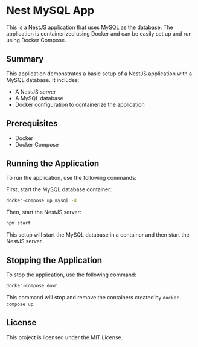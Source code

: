 # Nest MySQL App
This is a NestJS application that uses MySQL as the database. The application is containerized using Docker and can be easily set up and run using Docker Compose.

## Summary

This application demonstrates a basic setup of a NestJS application with a MySQL database. It includes:

- A NestJS server
- A MySQL database
- Docker configuration to containerize the application

## Prerequisites

- Docker
- Docker Compose

## Running the Application

To run the application, use the following commands:

First, start the MySQL database container:

```sh
docker-compose up mysql -d
```

Then, start the NestJS server:

```sh
npm start
```

This setup will start the MySQL database in a container and then start the NestJS server.

## Stopping the Application

To stop the application, use the following command:

```sh
docker-compose down
```

This command will stop and remove the containers created by `docker-compose up`.

## License

This project is licensed under the MIT License.